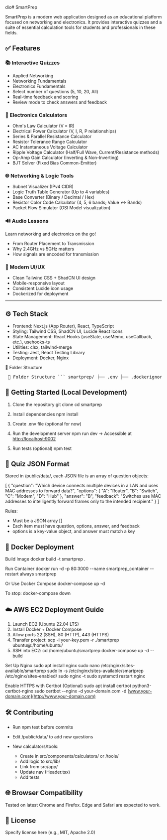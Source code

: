dio# SmartPrep

SmartPrep is a modern web application designed as an educational platform focused on networking and electronics. It provides interactive quizzes and a suite of essential calculation tools for students and professionals in these fields.



## ✅ Features

### 📚 Interactive Quizzes

* Applied Networking
* Networking Fundamentals
* Electronics Fundamentals
* Select number of questions (5, 10, 20, All)
* Real-time feedback and scoring
* Review mode to check answers and feedback

### 🧮 Electronics Calculators

* Ohm's Law Calculator (V = IR)
* Electrical Power Calculator (V, I, R, P relationships)
* Series & Parallel Resistance Calculator
* Resistor Tolerance Range Calculator
* AC Instantaneous Voltage Calculator
* Ripple Voltage Calculator (Half/Full Wave, Current/Resistance methods)
* Op-Amp Gain Calculator (Inverting & Non-Inverting)
* BJT Solver (Fixed Bias Common-Emitter)

### 🌐 Networking & Logic Tools

* Subnet Visualizer (IPv4 CIDR)
* Logic Truth Table Generator (Up to 4 variables)
* Base Converter (Binary / Decimal / Hex)
* Resistor Color Code Calculator (4, 5, 6 bands; Value ↔ Bands)
* Packet Flow Simulator (OSI Model visualization)

### 🔊 Audio Lessons

Learn networking and electronics on the go!

* From Router Placement to Transmission
* Why 2.4GHz vs 5GHz matters
* How signals are encoded for transmission

### 🎨 Modern UI/UX

* Clean Tailwind CSS + ShadCN UI design
* Mobile-responsive layout
* Consistent Lucide icon usage
* Dockerized for deployment

---

## ⚙️ Tech Stack

* Frontend: Next.js (App Router), React, TypeScript
* Styling: Tailwind CSS, ShadCN UI, Lucide React Icons
* State Management: React Hooks (useState, useMemo, useCallback, etc.), usehooks-ts
* Utilities: clsx, tailwind-merge
* Testing: Jest, React Testing Library
* Deployment: Docker, Nginx

📁 Folder Structure

<pre> 📁 Folder Structure ``` smartprep/ ├── .env ├── .dockerignore ├── .vscode/ ├── README.md ├── components.json ├── docker-compose.yml ├── Dockerfile ├── jest.config.js ├── jest.setup.js ├── next.config.js ├── nginx.conf ├── package.json ├── tailwind.config.ts ├── tsconfig.json ├── public/ │ ├── data/ │ │ ├── applied.json │ │ ├── network_quiz.json │ │ ├── electronics.json │ │ └── audio.json │ └── assets/ │ └── images/ │ ├── hero-network.jpg │ └── hero-electronics.jpg ├── src/ │ ├── __tests__/ │ │ ├── calculators/ │ │ └── lib/ │ ├── app/ │ │ ├── calculator/ │ │ ├── quiz/ │ │ ├── audio/ │ │ │ └── page.tsx │ │ ├── tools/ │ │ ├── layout.tsx │ │ └── page.tsx │ ├── components/ │ │ ├── calculators/ │ │ ├── layout/ │ │ ├── quiz/ │ │ ├── packet-flow/ │ │ ├── tools/ │ │ ├── ui/ │ │ └── audio/ │ │ └── AudioCard.tsx │ ├── hooks/ │ │ ├── use-calculator-state.ts │ │ ├── use-mobile.ts │ │ └── use-toast.ts │ ├── lib/ │ │ ├── calculator-utils.ts │ │ ├── osi-model.ts │ │ ├── quiz-client.ts │ │ ├── units.ts │ │ └── utils.ts │ └── types/ │ ├── calculator.ts │ ├── packet.ts │ ├── quiz.ts │ └── audio.ts ``` </pre>


## 🚀 Getting Started (Local Development)

1. Clone the repository
   git clone <repository-url>
   cd smartprep

2. Install dependencies
   npm install

3. Create .env file (optional for now)

4. Run the development server
   npm run dev
   → Accessible at [http://localhost:9002](http://localhost:9002)

5. Run tests (optional)
   npm test



## 🧠 Quiz JSON Format

Stored in /public/data/, each JSON file is an array of question objects:

\[
{
"question": "Which device connects multiple devices in a LAN and uses MAC addresses to forward data?",
"options": {
"A": "Router",
"B": "Switch",
"C": "Modem",
"D": "Hub"
},
"answer": "B",
"feedback": "Switches use MAC addresses to intelligently forward frames only to the intended recipient."
}
]

Rules:

* Must be a JSON array \[]
* Each item must have question, options, answer, and feedback
* options is a key-value object, and answer must match a key



## 🐳 Docker Deployment

Build Image
docker build -t smartprep .

Run Container
docker run -d -p 80:3000 --name smartprep\_container --restart always smartprep

Or Use Docker Compose
docker-compose up -d

To stop:
docker-compose down



## ☁️ AWS EC2 Deployment Guide

1. Launch EC2 (Ubuntu 22.04 LTS)
2. Install Docker + Docker Compose
3. Allow ports 22 (SSH), 80 (HTTP), 443 (HTTPS)
4. Transfer project:
   scp -i your-key.pem -r ./smartprep ubuntu@<ec2-ip>:/home/ubuntu/
5. SSH into EC2:
   cd /home/ubuntu/smartprep
   docker-compose up -d --build

Set Up Nginx
sudo apt install nginx
sudo nano /etc/nginx/sites-available/smartprep
sudo ln -s /etc/nginx/sites-available/smartprep /etc/nginx/sites-enabled/
sudo nginx -t
sudo systemctl restart nginx

Enable HTTPS with Certbot (Optional)
sudo apt install certbot python3-certbot-nginx
sudo certbot --nginx -d your-domain.com -d [www.your-domain.com](http://www.your-domain.com)



## 🛠 Contributing

* Run npm test before commits
* Edit /public/data/ to add new questions
* New calculators/tools:

  * Create in src/components/calculators/ or /tools/
  * Add logic to src/lib/
  * Link from src/app/
  * Update nav (Header.tsx)
  * Add tests



## 🌐 Browser Compatibility

Tested on latest Chrome and Firefox. Edge and Safari are expected to work.



## 📝 License

Specify license here (e.g., MIT, Apache 2.0)
